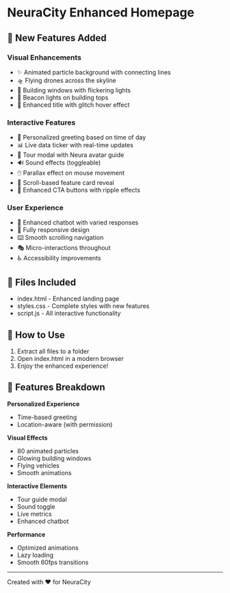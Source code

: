 # NeuraCity Enhanced Homepage

## 🎉 New Features Added

### Visual Enhancements
- ✨ Animated particle background with connecting lines
- 🛸 Flying drones across the skyline
- 🏢 Building windows with flickering lights
- 🎯 Beacon lights on building tops
- 🌟 Enhanced title with glitch hover effect

### Interactive Features
- 👋 Personalized greeting based on time of day
- 📊 Live data ticker with real-time updates
- 🎯 Tour modal with Neura avatar guide
- 🔊 Sound effects (toggleable)
- 🖱️ Parallax effect on mouse movement
- 📜 Scroll-based feature card reveal
- 🎨 Enhanced CTA buttons with ripple effects

### User Experience
- 🎤 Enhanced chatbot with varied responses
- 📱 Fully responsive design
- ⌨️ Smooth scrolling navigation
- 🎭 Micro-interactions throughout
- ♿ Accessibility improvements

## 📂 Files Included
- index.html - Enhanced landing page
- styles.css - Complete styles with new features
- script.js - All interactive functionality

## 🚀 How to Use
1. Extract all files to a folder
2. Open index.html in a modern browser
3. Enjoy the enhanced experience!

## 🎯 Features Breakdown

**Personalized Experience**
- Time-based greeting
- Location-aware (with permission)

**Visual Effects**
- 80 animated particles
- Glowing building windows
- Flying vehicles
- Smooth animations

**Interactive Elements**
- Tour guide modal
- Sound toggle
- Live metrics
- Enhanced chatbot

**Performance**
- Optimized animations
- Lazy loading
- Smooth 60fps transitions

---
Created with ❤️ for NeuraCity
